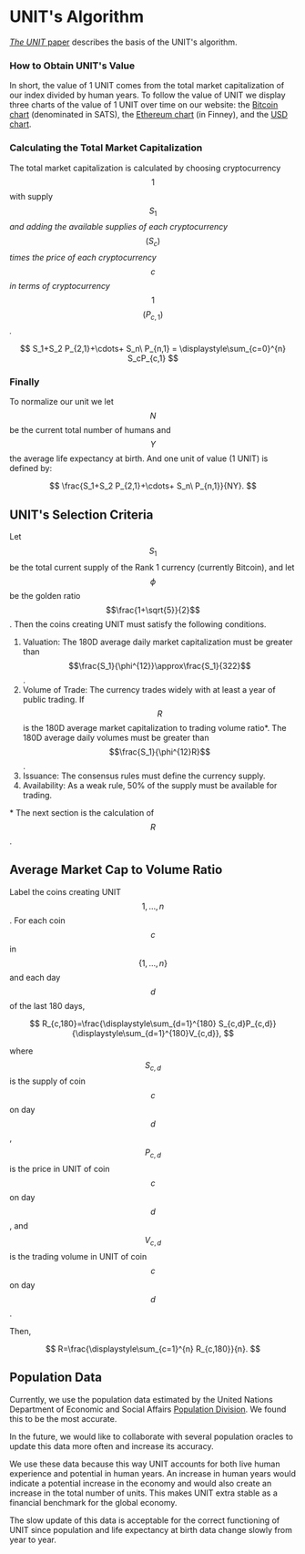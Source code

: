 # UNIT's Algorithm

[_The UNIT_ paper](https://github.com/toknowwhy/the-unit-paper/blob/main/the\_unit\_paper.pdf) describes the basis of the UNIT's algorithm.

### How to Obtain UNIT's Value

In short, the value of 1 UNIT comes from the total market capitalization of our index divided by human years. To follow the value of UNIT we display three charts of the value of 1 UNIT over time on our website: the [Bitcoin chart](https://app.unitindex.org/unit/btc) (denominated in SATS), the [Ethereum chart](https://app.unitindex.org/unit/ETH) (in Finney), and the [USD chart](https://app.unitindex.org/unit/USD).

### Calculating the Total Market Capitalization

The total market capitalization is calculated by choosing cryptocurrency $$1$$ with supply $$S_1$$ _and adding the available supplies of each cryptocurrency_ $$(S_c)$$_times the price of each cryptocurrency_ $$c$$ _in terms of cryptocurrency_ $$1$$ $$(P_{c,1})$$_._

$$
S_1+S_2 P_{2,1}+\cdots+ S_n\ P_{n,1} = \displaystyle\sum_{c=0}^{n} S_cP_{c,1}
$$

### Finally

To normalize our unit we let $$N$$ be the current total number of humans and $$Y$$the average life expectancy at birth. And one unit of value (1 UNIT)  is defined by:



$$
\frac{S_1+S_2 P_{2,1}+\cdots+ S_n\ P_{n,1}}{NY}.
$$

## UNIT's Selection Criteria

Let $$S_1$$ be the total current supply of the Rank 1 currency (currently Bitcoin), and let $$\phi$$ be the golden ratio $$\frac{1+\sqrt{5}}{2}$$. Then the coins creating UNIT must satisfy the following conditions.

1. Valuation: The 180D average daily market capitalization must be greater than $$\frac{S_1}{\phi^{12}}\approx\frac{S_1}{322}$$.
2. Volume of Trade: The currency trades widely with at least a year of public trading. If $$R$$ is the 180D average market capitalization to trading volume ratio\*. The 180D average daily volumes must be greater than $$\frac{S_1}{\phi^{12}R}$$.
3. Issuance: The consensus rules must define the currency supply.
4. Availability: As a weak rule, 50% of the supply must be available for trading.

\* The next section is the calculation of $$R$$.

## Average Market Cap to Volume Ratio

Label the coins creating UNIT $$1,\ldots,n$$. For each coin $$c$$ in $$\{1,\ldots,n\}$$ and each day $$d$$ of the last 180 days,

$$
R_{c,180}=\frac{\displaystyle\sum_{d=1}^{180} S_{c,d}P_{c,d}}{\displaystyle\sum_{d=1}^{180}V_{c,d}},
$$

where $$S_{c,d}$$ is the supply of coin $$c$$ on day $$d$$, $$P_{c,d}$$ is the price in UNIT of coin $$c$$ on day $$d$$, and $$V_{c,d}$$ is the trading volume in UNIT of coin $$c$$ on day $$d$$.

Then,

$$
R=\frac{\displaystyle\sum_{c=1}^{n} R_{c,180}}{n}.
$$

## Population Data

Currently, we use the population data estimated by the United Nations Department of Economic and Social Affairs [Population Division](https://population.un.org/). We found this to be the most accurate.

In the future, we would like to collaborate with several population oracles to update this data more often and increase its accuracy.

We use these data because this way UNIT accounts for both live human experience and potential in human years. An increase in human years would indicate a potential increase in the economy and would also create an increase in the total number of units. This makes UNIT extra stable as a financial benchmark for the global economy.

The slow update of this data is acceptable for the correct functioning of UNIT since population and life expectancy at birth data change slowly from year to year.
